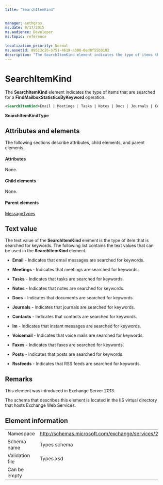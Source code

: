 ```yaml
---
title: "SearchItemKind"
 
 
manager: sethgros
ms.date: 9/17/2015
ms.audience: Developer
ms.topic: reference
 
localization_priority: Normal
ms.assetid: 89513c26-b751-4619-a300-0ed8f55b0102
description: "The SearchItemKind element indicates the type of items that are searched for a FindMailboxStatisticsByKeyword operation."
---
```


# SearchItemKind

The **SearchItemKind** element indicates the type of items that are searched for a **FindMailboxStatisticsByKeyword** operation. 
  
```XML
<SearchItemKind>Email | Meetings | Tasks | Notes | Docs | Journals | Contacts | Im | Voicemail | Faxes | Posts | Rssfeeds</SearchItemKind>
```

 **SearchItemKindType**
## Attributes and elements

The following sections describe attributes, child elements, and parent elements.
  
#### Attributes

None.
  
#### Child elements

None.
  
#### Parent elements

[MessageTypes](messagetypes.md)
  
## Text value

The text value of the **SearchItemKind** element is the type of item that is searched for keywords. The following list contains the text values that can be used in the **SearchItemKind** element. 
  
- **Email** - Indicates that email messages are searched for keywords. 
    
- **Meetings** - Indicates that meetings are searched for keywords. 
    
- **Tasks** - Indicates that tasks are searched for keywords. 
    
- **Notes** - Indicates that notes are searched for keywords. 
    
- **Docs** - Indicates that documents are searched for keywords. 
    
- **Journals** - Indicates that journals are searched for keywords. 
    
- **Contacts** - Indicates that contacts are searched for keywords. 
    
- **Im** - Indicates that instant messages are searched for keywords. 
    
- **Voicemail** - Indicates that voice mails are searched for keywords. 
    
- **Faxes** - Indicates that faxes are searched for keywords. 
    
- **Posts** - Indicates that posts are searched for keywords. 
    
- **Rssfeeds** - Indicates that RSS feeds are searched for keywords. 
    
## Remarks

This element was introduced in Exchange Server 2013.
  
The schema that describes this element is located in the IIS virtual directory that hosts Exchange Web Services.
  
## Element information

|||
|:-----|:-----|
|Namespace  <br/> |http://schemas.microsoft.com/exchange/services/2006/types  <br/> |
|Schema name  <br/> |Types schema  <br/> |
|Validation file  <br/> |Types.xsd  <br/> |
|Can be empty  <br/> ||
   

